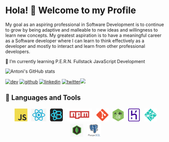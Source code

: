 # Hola! 👋 Welcome to my Profile

My goal as an aspiring professional in Software Development is to continue to grow by being adaptive and malleable to new ideas and willingness to learn new concepts. My greatest aspiration is to have a meaningful career as a Software developer where I can learn to think effectively as a developer and mostly to interact and learn from other professional developers.

🌱 I’m currently learning P.E.R.N. Fullstack JavaScript Development

![Antoni's GitHub stats](https://github-readme-stats.vercel.app/api?username=antoni909&show_icons=true&theme=gotham&border_radius=25&custom_title=My%20Stats%20So-far)

[<img src='https://cdn.jsdelivr.net/npm/simple-icons@3.0.1/icons/dev-dot-to.svg' alt='dev' height='40'>](https://dev.to/@antoni909)  [<img src='https://cdn.jsdelivr.net/npm/simple-icons@3.0.1/icons/github.svg' alt='github' height='40'>](https://github.com/antoni909) [<img src='https://cdn.jsdelivr.net/npm/simple-icons@3.0.1/icons/linkedin.svg' alt='linkedin' height='40'>](https://www.linkedin.com/in/lorenzo-ortega-antoni/) [<img src='https://cdn.jsdelivr.net/npm/simple-icons@3.0.1/icons/twitter.svg' alt='twitter' height='40'>](https://twitter.com/avichu1992)![](https://visitor-badge.laobi.icu/badge?page_id=antoni909.antoni909)

## 🧰 Languages and Tools

<p align="center">
  <img
    src="https://raw.githubusercontent.com/github/explore/80688e429a7d4ef2fca1e82350fe8e3517d3494d/topics/javascript/javascript.png"
    alt="Javascript"
    height="40"
    style="vertical-align:top; margin:4px">
    <img
    src="/icons/react.png"
    alt="react"
    height="40"
    style="vertical-align:top; margin:4px">
    <img
    src="/icons/bootstrap.png"
    alt="React-Bootstrap"
    height="40"
    style="vertical-align:top; margin:4px">
    <img
    src="/icons/npm.png"
    alt="npm"
    height="40"
    style="vertical-align:top; margin:4px">
  <img
    src="/icons/git.png"
    alt="git"
    height="40"
    style="vertical-align:top; margin:4px">
  <img
    src="/icons/node-js.png"
    alt="node.js"
    height="40"
    style="vertical-align:top; margin:4px">
  <img
  src="/icons/heroku.png"
  alt="heroku.js"
  height="40"
  style="vertical-align:top; margin:4px">
  <img
  src="/icons/netlify.png"
  alt="netlify"
  height="40"
  style="vertical-align:top; margin:4px">  
  <img
  src="/icons/mongodb.jpg"
  alt="heroku"
  height="40"
  style="vertical-align:top; margin:4px">
  <img
  src="/icons/postgresql-logo.png"
  alt="PostgresQL"
  height="40"
  style="vertical-align:top; margin:4px">
</p>
